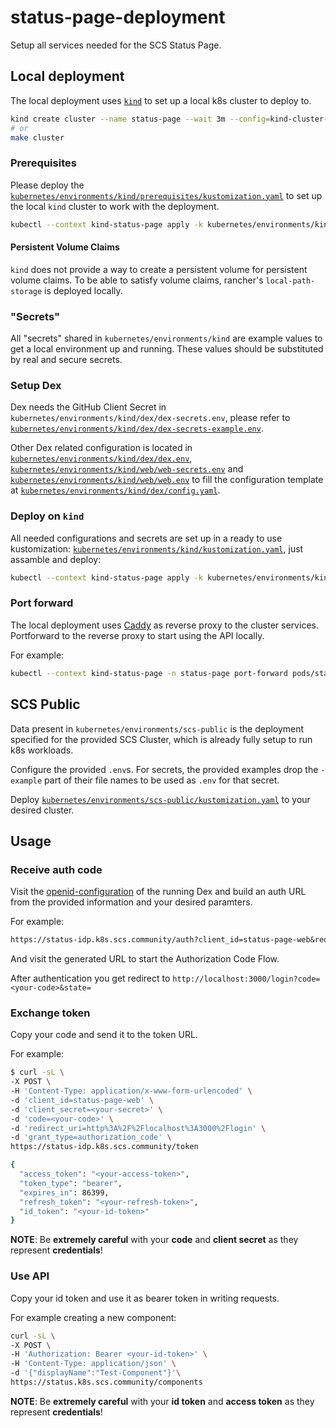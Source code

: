 # status-page-deployment

Setup all services needed for the SCS Status Page.

## Local deployment

The local deployment uses [`kind`](https://kind.sigs.k8s.io/) to set up a local k8s cluster to deploy to.

```bash
kind create cluster --name status-page --wait 3m --config=kind-cluster-config.yaml
# or
make cluster
```

### Prerequisites

Please deploy the [`kubernetes/environments/kind/prerequisites/kustomization.yaml`](kubernetes/environments/kind/prerequisites/kustomization.yaml) to set up the local `kind` cluster to work with the deployment.

```bash
kubectl --context kind-status-page apply -k kubernetes/environments/kind/prerequisites
```

#### Persistent Volume Claims

`kind` does not provide a way to create a persistent volume for persistent volume claims. To be able to satisfy volume claims, rancher's `local-path-storage` is deployed locally.

### "Secrets"

All "secrets" shared in `kubernetes/environments/kind` are example values to get a local environment up and running. These values should be substituted by real and secure secrets.

### Setup Dex

Dex needs the GitHub Client Secret in `kubernetes/environments/kind/dex/dex-secrets.env`, please refer to [`kubernetes/environments/kind/dex/dex-secrets-example.env`](kubernetes/environments/kind/dex/dex-secrets-example.env).

Other Dex related configuration is located in [`kubernetes/environments/kind/dex/dex.env`](kubernetes/environments/kind/dex/dex.env), [`kubernetes/environments/kind/web/web-secrets.env`](kubernetes/environments/kind/web/web-secrets.env) and [`kubernetes/environments/kind/web/web.env`](kubernetes/environments/kind/web/web.env) to fill the configuration template at [`kubernetes/environments/kind/dex/config.yaml`](kubernetes/environments/kind/dex/config.yaml).

### Deploy on `kind`

All needed configurations and secrets are set up in a ready to use kustomization: [`kubernetes/environments/kind/kustomization.yaml`](kubernetes/environments/kind/kustomization.yaml), just assamble and deploy:

```bash
kubectl --context kind-status-page apply -k kubernetes/environments/kind
```

### Port forward

The local deployment uses [Caddy](https://caddyserver.com/) as reverse proxy to the cluster services. Portforward to the reverse proxy to start using the API locally.

For example:

```bash
kubectl --context kind-status-page -n status-page port-forward pods/status-page-reverse-proxy-78d588d58b-7rdn6 8080:8080
```

## SCS Public

Data present in `kubernetes/environments/scs-public` is the deployment specified for the provided SCS Cluster, which is already fully setup to run k8s workloads.

Configure the provided `.env`s. For secrets, the provided examples drop the `-example` part of their file names to be used as `.env` for that secret.

Deploy [`kubernetes/environments/scs-public/kustomization.yaml`](kubernetes/environments/scs-public/kustomization.yaml) to your desired cluster.

## Usage

### Receive auth code

Visit the [openid-configuration](https://status-idp.k8s.scs.community/.well-known/openid-configuration) of the running Dex and build an auth URL from the provided information and your desired paramters.

For example:

```txt
https://status-idp.k8s.scs.community/auth?client_id=status-page-web&redirect_uri=http%3A%2F%2Flocalhost%3A3000%2Flogin&response_type=code&scope=openid+profile+email+offline_access
```

And visit the generated URL to start the Authorization Code Flow.

After authentication you get redirect to `http://localhost:3000/login?code=<your-code>&state=`

### Exchange token

Copy your code and send it to the token URL.

For example:

```bash
$ curl -sL \
-X POST \
-H 'Content-Type: application/x-www-form-urlencoded' \
-d 'client_id=status-page-web' \
-d 'client_secret=<your-secret>' \
-d 'code=<your-code>' \
-d 'redirect_uri=http%3A%2F%2Flocalhost%3A3000%2Flogin' \
-d 'grant_type=authorization_code' \
https://status-idp.k8s.scs.community/token

{
  "access_token": "<your-access-token>",
  "token_type": "bearer",
  "expires_in": 86399,
  "refresh_token": "<your-refresh-token>",
  "id_token": "<your-id-token>"
}
```

**NOTE**: Be **extremely careful** with your **code** and **client secret** as they represent **credentials**!

### Use API

Copy your id token and use it as bearer token in writing requests.

For example creating a new component:

```bash
curl -sL \
-X POST \
-H 'Authorization: Bearer <your-id-token>' \
-H 'Content-Type: application/json' \
-d '{"displayName":"Test-Component"}'\
https://status.k8s.scs.community/components
```

**NOTE**: Be **extremely careful** with your **id token** and **access token** as they represent **credentials**!
